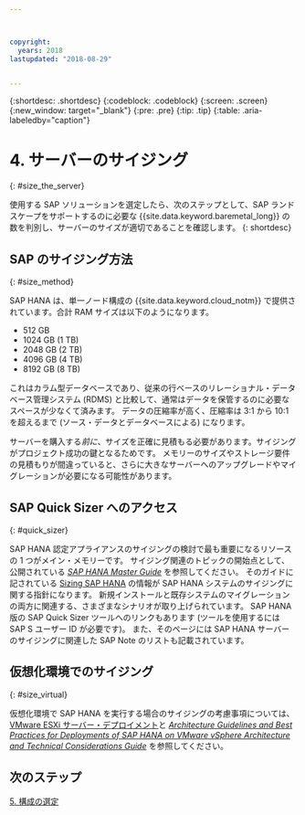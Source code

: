 ```yaml
---



copyright:
  years: 2018
lastupdated: "2018-08-29"


---
```


{:shortdesc: .shortdesc}
{:codeblock: .codeblock}
{:screen: .screen}
{:new_window: target="_blank"}
{:pre: .pre}
{:tip: .tip}
{:table: .aria-labeledby="caption"}


# 4. サーバーのサイジング
{: #size_the_server}

使用する SAP ソリューションを選定したら、次のステップとして、SAP ランドスケープをサポートするのに必要な {{site.data.keyword.baremetal_long}} の数を判別し、サーバーのサイズが適切であることを確認します。
{: shortdesc}

## SAP のサイジング方法
{: #size_method}

SAP HANA は、単一ノード構成の {{site.data.keyword.cloud_notm}} で提供されています。合計 RAM サイズは以下のようになります。 
  * 512 GB
  * 1024 GB (1 TB)
  * 2048 GB (2 TB)
  * 4096 GB (4 TB)
  * 8192 GB (8 TB)
  
これはカラム型データベースであり、従来の行ベースのリレーショナル・データベース管理システム (RDMS) と比較して、通常はデータを保管するのに必要なスペースが少なくて済みます。 データの圧縮率が高く、圧縮率は 3:1 から 10:1 を超えるまで (ソース・データとデータベースによる) になります。 

サーバーを購入する*前に*、サイズを正確に見積もる必要があります。サイジングがプロジェクト成功の鍵となるためです。 メモリーのサイズやストレージ要件の見積もりが間違っていると、さらに大きなサーバーへのアップグレードやマイグレーションが必要になる可能性があります。

## SAP Quick Sizer へのアクセス
{: #quick_sizer}

SAP HANA 認定アプライアンスのサイジングの検討で最も重要になるリソースの 1 つがメイン・メモリーです。 サイジング関連のトピックの開始点として、公開されている [*SAP HANA Master Guide*](https://help.sap.com/doc/e95f6750b0fd10148ea5c6be75016694/2.0.00/en-US/SAP_HANA_Master_Guide_en.pdf) を参照してください。 そのガイドに記されている [Sizing SAP HANA](https://help.sap.com/viewer/eb3777d5495d46c5b2fa773206bbfb46/2.0.00/en-US/d4a122a7bb57101493e3f5ca08e6b039.html) の情報が SAP HANA システムのサイジングに関する指針になります。 新規インストールと既存システムのマイグレーションの両方に関連する、さまざまなシナリオが取り上げられています。 SAP HANA 版の SAP Quick Sizer ツールへのリンクもあります (ツールを使用するには SAP S ユーザー ID が必要です)。 また、そのページには SAP HANA サーバーのサイジングに関連した SAP Note のリストも記載されています。 

## 仮想化環境でのサイジング
{: #size_virtual}

仮想化環境で SAP HANA を実行する場合のサイジングの考慮事項については、[VMware ESXi サーバー・デプロイメント](/docs/infrastructure/sap-hana/hana-considerations.html#vmware-server)と
[*Architecture Guidelines and Best Practices for Deployments of SAP HANA on VMware vSphere Architecture and Technical Considerations Guide*](https://www.vmware.com/content/dam/digitalmarketing/vmware/en/pdf/whitepaper/sap_hana_on_vmware_vsphere_best_practices_guide-white-paper.pdf) を参照してください。

## 次のステップ

 [5. 構成の選定](/docs/infrastructure/sap-hana/hana-determine-configuration.html)
